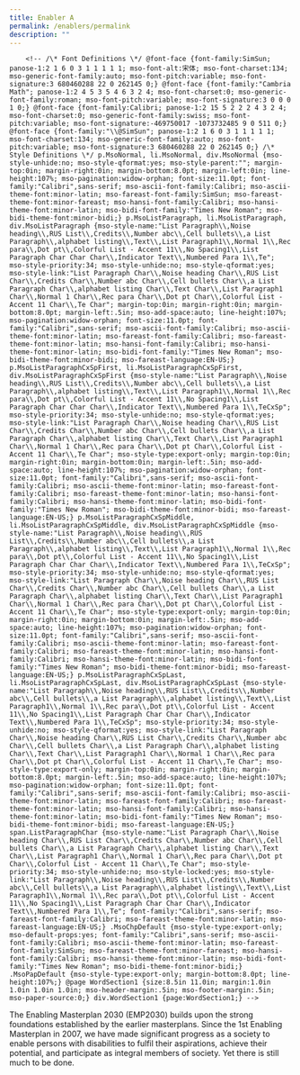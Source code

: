 ```yaml
---
title: Enabler A
permalink: /enablers/permalink
description: ""
---
```

        <!-- /\* Font Definitions \*/ @font-face {font-family:SimSun; panose-1:2 1 6 0 3 1 1 1 1 1; mso-font-alt:宋体; mso-font-charset:134; mso-generic-font-family:auto; mso-font-pitch:variable; mso-font-signature:3 680460288 22 0 262145 0;} @font-face {font-family:"Cambria Math"; panose-1:2 4 5 3 5 4 6 3 2 4; mso-font-charset:0; mso-generic-font-family:roman; mso-font-pitch:variable; mso-font-signature:3 0 0 0 1 0;} @font-face {font-family:Calibri; panose-1:2 15 5 2 2 2 4 3 2 4; mso-font-charset:0; mso-generic-font-family:swiss; mso-font-pitch:variable; mso-font-signature:-469750017 -1073732485 9 0 511 0;} @font-face {font-family:"\\@SimSun"; panose-1:2 1 6 0 3 1 1 1 1 1; mso-font-charset:134; mso-generic-font-family:auto; mso-font-pitch:variable; mso-font-signature:3 680460288 22 0 262145 0;} /\* Style Definitions \*/ p.MsoNormal, li.MsoNormal, div.MsoNormal {mso-style-unhide:no; mso-style-qformat:yes; mso-style-parent:""; margin-top:0in; margin-right:0in; margin-bottom:8.0pt; margin-left:0in; line-height:107%; mso-pagination:widow-orphan; font-size:11.0pt; font-family:"Calibri",sans-serif; mso-ascii-font-family:Calibri; mso-ascii-theme-font:minor-latin; mso-fareast-font-family:SimSun; mso-fareast-theme-font:minor-fareast; mso-hansi-font-family:Calibri; mso-hansi-theme-font:minor-latin; mso-bidi-font-family:"Times New Roman"; mso-bidi-theme-font:minor-bidi;} p.MsoListParagraph, li.MsoListParagraph, div.MsoListParagraph {mso-style-name:"List Paragraph\\,Noise heading\\,RUS List\\,Credits\\,Number abc\\,Cell bullets\\,a List Paragraph\\,alphabet listing\\,Text\\,List Paragraph1\\,Normal 1\\,Rec para\\,Dot pt\\,Colorful List - Accent 11\\,No Spacing1\\,List Paragraph Char Char Char\\,Indicator Text\\,Numbered Para 1\\,Te"; mso-style-priority:34; mso-style-unhide:no; mso-style-qformat:yes; mso-style-link:"List Paragraph Char\\,Noise heading Char\\,RUS List Char\\,Credits Char\\,Number abc Char\\,Cell bullets Char\\,a List Paragraph Char\\,alphabet listing Char\\,Text Char\\,List Paragraph1 Char\\,Normal 1 Char\\,Rec para Char\\,Dot pt Char\\,Colorful List - Accent 11 Char\\,Te Char"; margin-top:0in; margin-right:0in; margin-bottom:8.0pt; margin-left:.5in; mso-add-space:auto; line-height:107%; mso-pagination:widow-orphan; font-size:11.0pt; font-family:"Calibri",sans-serif; mso-ascii-font-family:Calibri; mso-ascii-theme-font:minor-latin; mso-fareast-font-family:Calibri; mso-fareast-theme-font:minor-latin; mso-hansi-font-family:Calibri; mso-hansi-theme-font:minor-latin; mso-bidi-font-family:"Times New Roman"; mso-bidi-theme-font:minor-bidi; mso-fareast-language:EN-US;} p.MsoListParagraphCxSpFirst, li.MsoListParagraphCxSpFirst, div.MsoListParagraphCxSpFirst {mso-style-name:"List Paragraph\\,Noise heading\\,RUS List\\,Credits\\,Number abc\\,Cell bullets\\,a List Paragraph\\,alphabet listing\\,Text\\,List Paragraph1\\,Normal 1\\,Rec para\\,Dot pt\\,Colorful List - Accent 11\\,No Spacing1\\,List Paragraph Char Char Char\\,Indicator Text\\,Numbered Para 1\\,TeCxSp"; mso-style-priority:34; mso-style-unhide:no; mso-style-qformat:yes; mso-style-link:"List Paragraph Char\\,Noise heading Char\\,RUS List Char\\,Credits Char\\,Number abc Char\\,Cell bullets Char\\,a List Paragraph Char\\,alphabet listing Char\\,Text Char\\,List Paragraph1 Char\\,Normal 1 Char\\,Rec para Char\\,Dot pt Char\\,Colorful List - Accent 11 Char\\,Te Char"; mso-style-type:export-only; margin-top:0in; margin-right:0in; margin-bottom:0in; margin-left:.5in; mso-add-space:auto; line-height:107%; mso-pagination:widow-orphan; font-size:11.0pt; font-family:"Calibri",sans-serif; mso-ascii-font-family:Calibri; mso-ascii-theme-font:minor-latin; mso-fareast-font-family:Calibri; mso-fareast-theme-font:minor-latin; mso-hansi-font-family:Calibri; mso-hansi-theme-font:minor-latin; mso-bidi-font-family:"Times New Roman"; mso-bidi-theme-font:minor-bidi; mso-fareast-language:EN-US;} p.MsoListParagraphCxSpMiddle, li.MsoListParagraphCxSpMiddle, div.MsoListParagraphCxSpMiddle {mso-style-name:"List Paragraph\\,Noise heading\\,RUS List\\,Credits\\,Number abc\\,Cell bullets\\,a List Paragraph\\,alphabet listing\\,Text\\,List Paragraph1\\,Normal 1\\,Rec para\\,Dot pt\\,Colorful List - Accent 11\\,No Spacing1\\,List Paragraph Char Char Char\\,Indicator Text\\,Numbered Para 1\\,TeCxSp"; mso-style-priority:34; mso-style-unhide:no; mso-style-qformat:yes; mso-style-link:"List Paragraph Char\\,Noise heading Char\\,RUS List Char\\,Credits Char\\,Number abc Char\\,Cell bullets Char\\,a List Paragraph Char\\,alphabet listing Char\\,Text Char\\,List Paragraph1 Char\\,Normal 1 Char\\,Rec para Char\\,Dot pt Char\\,Colorful List - Accent 11 Char\\,Te Char"; mso-style-type:export-only; margin-top:0in; margin-right:0in; margin-bottom:0in; margin-left:.5in; mso-add-space:auto; line-height:107%; mso-pagination:widow-orphan; font-size:11.0pt; font-family:"Calibri",sans-serif; mso-ascii-font-family:Calibri; mso-ascii-theme-font:minor-latin; mso-fareast-font-family:Calibri; mso-fareast-theme-font:minor-latin; mso-hansi-font-family:Calibri; mso-hansi-theme-font:minor-latin; mso-bidi-font-family:"Times New Roman"; mso-bidi-theme-font:minor-bidi; mso-fareast-language:EN-US;} p.MsoListParagraphCxSpLast, li.MsoListParagraphCxSpLast, div.MsoListParagraphCxSpLast {mso-style-name:"List Paragraph\\,Noise heading\\,RUS List\\,Credits\\,Number abc\\,Cell bullets\\,a List Paragraph\\,alphabet listing\\,Text\\,List Paragraph1\\,Normal 1\\,Rec para\\,Dot pt\\,Colorful List - Accent 11\\,No Spacing1\\,List Paragraph Char Char Char\\,Indicator Text\\,Numbered Para 1\\,TeCxSp"; mso-style-priority:34; mso-style-unhide:no; mso-style-qformat:yes; mso-style-link:"List Paragraph Char\\,Noise heading Char\\,RUS List Char\\,Credits Char\\,Number abc Char\\,Cell bullets Char\\,a List Paragraph Char\\,alphabet listing Char\\,Text Char\\,List Paragraph1 Char\\,Normal 1 Char\\,Rec para Char\\,Dot pt Char\\,Colorful List - Accent 11 Char\\,Te Char"; mso-style-type:export-only; margin-top:0in; margin-right:0in; margin-bottom:8.0pt; margin-left:.5in; mso-add-space:auto; line-height:107%; mso-pagination:widow-orphan; font-size:11.0pt; font-family:"Calibri",sans-serif; mso-ascii-font-family:Calibri; mso-ascii-theme-font:minor-latin; mso-fareast-font-family:Calibri; mso-fareast-theme-font:minor-latin; mso-hansi-font-family:Calibri; mso-hansi-theme-font:minor-latin; mso-bidi-font-family:"Times New Roman"; mso-bidi-theme-font:minor-bidi; mso-fareast-language:EN-US;} span.ListParagraphChar {mso-style-name:"List Paragraph Char\\,Noise heading Char\\,RUS List Char\\,Credits Char\\,Number abc Char\\,Cell bullets Char\\,a List Paragraph Char\\,alphabet listing Char\\,Text Char\\,List Paragraph1 Char\\,Normal 1 Char\\,Rec para Char\\,Dot pt Char\\,Colorful List - Accent 11 Char\\,Te Char"; mso-style-priority:34; mso-style-unhide:no; mso-style-locked:yes; mso-style-link:"List Paragraph\\,Noise heading\\,RUS List\\,Credits\\,Number abc\\,Cell bullets\\,a List Paragraph\\,alphabet listing\\,Text\\,List Paragraph1\\,Normal 1\\,Rec para\\,Dot pt\\,Colorful List - Accent 11\\,No Spacing1\\,List Paragraph Char Char Char\\,Indicator Text\\,Numbered Para 1\\,Te"; font-family:"Calibri",sans-serif; mso-fareast-font-family:Calibri; mso-fareast-theme-font:minor-latin; mso-fareast-language:EN-US;} .MsoChpDefault {mso-style-type:export-only; mso-default-props:yes; font-family:"Calibri",sans-serif; mso-ascii-font-family:Calibri; mso-ascii-theme-font:minor-latin; mso-fareast-font-family:SimSun; mso-fareast-theme-font:minor-fareast; mso-hansi-font-family:Calibri; mso-hansi-theme-font:minor-latin; mso-bidi-font-family:"Times New Roman"; mso-bidi-theme-font:minor-bidi;} .MsoPapDefault {mso-style-type:export-only; margin-bottom:8.0pt; line-height:107%;} @page WordSection1 {size:8.5in 11.0in; margin:1.0in 1.0in 1.0in 1.0in; mso-header-margin:.5in; mso-footer-margin:.5in; mso-paper-source:0;} div.WordSection1 {page:WordSection1;} -->

The Enabling Masterplan 2030 (EMP2030) builds upon the strong foundations established by the earlier masterplans. Since the 1st Enabling Masterplan in 2007, we have made significant progress as a society to enable persons with disabilities to fulfil their aspirations, achieve their potential, and participate as integral members of society. Yet there is still much to be done.